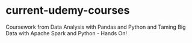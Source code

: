 # current-udemy-courses

Coursework from Data Analysis with Pandas and Python and Taming Big Data with Apache Spark and Python - Hands On!
